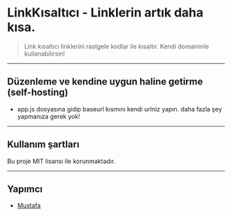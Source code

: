 # LinkKısaltıcı - Linklerin artık daha kısa.
> Link kısaltıcı linklerini rastgele kodlar ile kısaltır. Kendi domaininle kullanabilirsin!

---------

## Düzenleme ve kendine uygun haline getirme (self-hosting)
* app.js dosyasına gidip baseurl kısmını kendi urlniz yapın.
daha fazla şey yapmanıza gerek yok!

---------

## Kullanım şartları
Bu proje MIT lisansı ile korunmaktadır.

----------

## Yapımcı

* [Mustafa](https://cuurle.xyz/)
